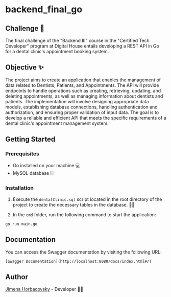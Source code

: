 # backend_final_go

## Challenge 📝
The final challenge of the "Backend III" course in the "Certified Tech Developer" program at Digital House entails developing a REST API in Go for a dental clinic's appointment booking system.

## Objective ✨
The project aims to create an application that enables the management of data related to Dentists, Patients, and Appointments. The API will provide endpoints to handle operations such as creating, retrieving, updating, and deleting appointments, as well as managing information about dentists and patients. The implementation will involve designing appropriate data models, establishing database connections, handling authentication and authorization, and ensuring proper validation of input data. The goal is to develop a reliable and efficient API that meets the specific requirements of a dental clinic's appointment management system.

## Getting Started 

### Prerequisites
- Go installed on your machine 💻
- MySQL database 🗄️

### Installation

1. Execute the `dentalClinic.sql` script located in the root directory of the project to create the necessary tables in the database. 📁🔧

2. In the `cmd` folder, run the following command to start the application:
```
go run main.go
```

## Documentation

You can access the Swagger documentation by visiting the following URL:
```
[Swagger Documentation](http://localhost:8080/docs/index.html#/)
```

## Author
[Jimena Horbacovsky](https://www.linkedin.com/in/jimenashk) - Developer 👩‍💻  
